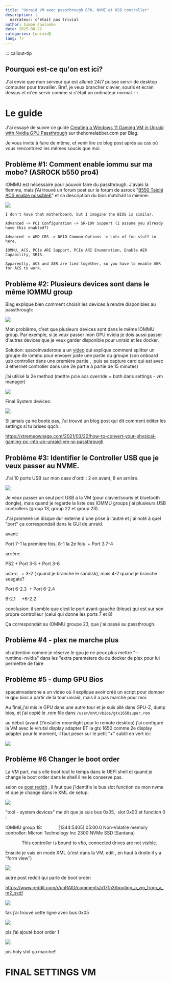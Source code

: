 ```yaml
---
title: "Unraid VM avec passthrough GPU, NVME et USB controller"
description: |
  narrateur: c'était pas trivial
author: Simon Coulombe
date: 2025-08-22
categories: [unraid]
lang: fr
---
```








::: callout-tip
## Pourquoi est-ce qu'on est ici?

J'ai envie que mon serveur qui est allumé 24/7 puisse servir de desktop computer pour travailler. Bref, je veux brancher clavier, souris et écran dessus et m'en servir comme si c'était un ordinateur normal.
:::

# Le guide

J'ai essayé de suivre ce guide [Creating a Windows 11 Gaming VM in Unraid with Nvidia GPU Passthrough](https://thehomelabber.com/guides/unraid-win-11-gaming-vm/) sur thehomelabber.com par Blag.

Je vous invite à faire de même, et venir lire ce blog post après au cas où vous rencontrirez les mêmes soucis que moi.

## Problème #1: Comment enable iommu sur ma mobo? (ASROCK b550 pro4)

IOMMU est nécessaire pour pouvoir faire du passthrough. J'avais la flemme, mais j'Ai trouvé un forum post sur le forum de asrock "[B550 Taichi ACS enable possible£](https://forum.asrock.com/forum_posts.asp?TID=26092)" et sa description du bios matchait la mienne:

![](images/clipboard-4261557291.png)

`I don't have that motherboard, but I imagine the BIOS is similar.`

`Advanced -> PCI Configuration -> SR-IOV Support (I assume you already have this enabled?)`

`Advanced -> AMD CBS -> NBIO Common Options -> Lots of fun stuff in here.`

`IOMMU, ACS, PCIe ARI Support, PCIe ARI Enumeration, Enable AER Capability, SRIS.`

`Apparently, ACS and AER are tied together, so you have to enable AER for ACS to work.`

## Problème #2: Plusieurs devices sont dans le même IOMMU group

Blag explique bien comment choisir les devices à rendre disponibles au passthrough:

![](images/clipboard-3385509276.png)

Mon problème, c'est que plusieurs devices sont dans le même IOMMU group. Par exemple, si je veux passer mon GPU nvidia je dois aussi passer d'autres devices que je veux garder disponible pour unraid et les docker.

Solution: spaceinvaderone a un [video](https://www.youtube.com/watch?v=qQiMMeVNw-o) qui explique comment splitter un groupe de iommu pour envoyer juste une partie du groupe (son onboard usb controller dans une première partie ,  puis sa capture card qui est avec 3 ethernet controller dans une 2e partie à partie de 15 minutes) 

j’ai utilisé la 2e method (mettre pcie acs override = both dans settings - vm manager)

![](images/clipboard-3382423996.png)

Final System devices:

![](images/clipboard-2197246516.png)

Si jamais ça ne boote pas, j'ai trouvé un blog post qui dit comment éditer les settings si tu brises qqch..

<https://xtremeownage.com/2021/03/20/how-to-convert-your-physical-gaming-pc-into-an-unraid-vm-w-passthrough>

## Problème #3: Identifier le Controller USB que je veux passer au NVME.

J'ai 10 ports USB sur mon case d'ordi : 2 en avant, 8 en arrière.

![](images/clipboard-919064253.png)

Je veux passer un seul port USB à la VM (pour clavier/souris et bluetooth dongle), mais quand je regarde la liste des IOMMU groups j'ai plusieurs USB controllers (group 13, group 22 et group 23).

J'ai promené un disque dur externe d'une prise à l'autre et j'ai noté à quel "port" ça correspondait dans le GUI de unraid.

avant:  

Port 7-1 la première fois, 8-1 la 2e fois  + Port 3.7-4

arrière:

PS2 + Port 3-5 + Port 3-6

usb-c   + 3-2 ( quand je branche le sandisk), mais 4-2 quand je branche seagate?

Port 6-2.3  + Port 6-2.4

6-2.1     +6-2.2

conclusion: il semble que c’est le port avant-gauche (bleue) qui est sur son propre controlleur (celui qui donne les ports 7 et 8)

Ça correspondait au IOMMU groupe 23, que j'ai passé au passthrough.

## Problème #4 - plex ne marche plus

oh attention comme je réserve le gpu je ne peux plus mettre "--runtime=nvidia" dans les "extra parameters du du docker de plex pour lui permettre de faire

## Problème #5 - dump GPU Bios

spaceinvaderone a un video où il explique avoir créé un script pour domper le gpu bios à partir de la tour unraid, mais il a pas marché pour moi.

Au final,j'ai mis le GPU dans une autre tour et je suis allé dans GPU-Z, dump bios, et j’ai copié le .rom file dans `/user/mnt/vbios/gtx1650super.rom`

au début (avant D'installer moonlight pour le remote desktop) j'ai configuré la VM avec le virutal display adapter ET la gtx 1650 comme 2e display adapter pour le moment, il faut peser sur le petit “+” subtil en vert ici:

![](images/clipboard-3503645614.png)

## Problème #6 Changer le boot order

La VM part, mais elle boot tout le temps dans le UEFI shell et quand je change le boot order dans le shell il ne le conserve pas.  

selon ce [post reddit](https://www.reddit.com/r/unRAID/comments/o171n3/booting_a_vm_from_a_m2_ssd/) , il faut que j’identifie le bus slot function de mon nvme et que je change dans le XML de setup.

![](images/clipboard-3886982720.png)

"tool - system devices" me dit que je suis bus 0x05,  slot 0x00 et function 0 : 

IOMMU group 18:             \[1344:5405\] 05:00.0 Non-Volatile memory controller: Micron Technology Inc 2300 NVMe SSD \[Santana\]

             This controller is bound to vfio, connected drives are not visible.

Ensuite je vais en mode XML (c’est dans la VM, edit , en haut à droite il y a “form view”)

![](images/clipboard-2956879276.png)

autre post reddit qui parle de boot order:

<https://www.reddit.com/r/unRAID/comments/o171n3/booting_a_vm_from_a_m2_ssd/>

![](images/clipboard-630575831.png)

fak j’ai trouvé cette ligne avec bus 0x05

![](images/clipboard-1445086890.png)

pis j’ai ajouté boot order 1

![](images/clipboard-3564190719.png)

pis holy shit ça marche!!

# FINAL SETTINGS VM

![![](images/clipboard-2482527818.png)](images/clipboard-575846558.png)
